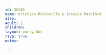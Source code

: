 ```yaml
---
id: 3bkE5
name: Kristian McConville & Jessica Rainford
also:
adult: 2
children:
layout: party.hbs
rsvp: true
notes:

---
```

